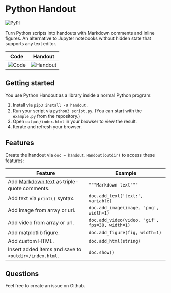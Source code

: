 # Python Handout

[![PyPI](https://img.shields.io/pypi/v/handout.svg)](https://pypi.python.org/pypi/handout/#history)

Turn Python scripts into handouts with Markdown comments and inline figures. An
alternative to Jupyter notebooks without hidden state that supports any text
editor.

| Code | Handout |
| ---- | ------- |
| ![Code](https://i.imgur.com/YEvUB9U.png) | ![Handout](https://i.imgur.com/dEGxaAz.png) |

## Getting started

You use Python Handout as a library inside a normal Python program:

1. Install via `pip3 install -U handout`.
2. Run your script via `python3 script.py`. (You can start with the `example.py`
   from the repository.)
3. Open `output/index.html` in your browser to view the result.
4. Iterate and refresh your browser.

## Features

Create the handout via `doc = handout.Handout(outdir)` to access these features:

| Feature | Example |
| ------- | ------- |
| Add [Markdown text][markdown] as triple-quote comments. | `"""Markdown text"""` |
| Add text via `print()` syntax. | `doc.add_text('text:', variable)` |
| Add image from array or url. | `doc.add_image(image, 'png', width=1)` |
| Add video from array or url. | `doc.add_video(video, 'gif', fps=30, width=1)` |
| Add matplotlib figure. | `doc.add_figure(fig, width=1)` |
| Add custom HTML. | `doc.add_html(string)` |
| Insert added items and save to `<outdir>/index.html`. | `doc.show()` |

[markdown]: https://commonmark.org/help/

## Questions

Feel free to create an issue on Github.
